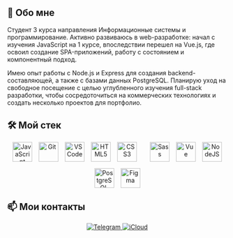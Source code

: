 ## 🚀 Обо мне
<span>Студент 3 курса направления Информационные системы и программирование. Активно развиваюсь в web-разработке: начал с изучения JavaScript на 1 курсе, впоследствии перешел на Vue.js, где освоил создание SPA-приложений, работу с состоянием и компонентный подход. 

Имею опыт работы с Node.js и Express для создания backend-составляющей, а также с базами данных PostgreSQL. Планирую уход на свободное посещение с целью углубленного изучения full-stack разработки, чтобы сосредоточиться на коммерческих технологиях и создать несколько проектов для портфолио.</span>

## 🛠️ Мой стек
<p align="center" style="display: flex; flex-wrap: wrap; justify-content: center; gap: 15px;">
  <a href="https://developer.mozilla.org/en-US/docs/Web/JavaScript" target="_blank" rel="noreferrer" style="text-decoration: none;">
    <img src="https://raw.githubusercontent.com/danielcranney/readme-generator/main/public/icons/skills/javascript-colored.svg" alt="JavaScript" title="JavaScript" width="45" height="45" />
  </a>
  <a href="https://git-scm.com/" target="_blank" rel="noreferrer" style="text-decoration: none;">
    <img src="https://raw.githubusercontent.com/danielcranney/readme-generator/main/public/icons/skills/git-colored.svg" alt="Git" title="Git" width="45" height="45" />
  </a>
  <a href="https://code.visualstudio.com/" target="_blank" rel="noreferrer" style="text-decoration: none;">
    <img src="https://raw.githubusercontent.com/danielcranney/readme-generator/main/public/icons/skills/visualstudiocode-colored.svg" alt="VS Code" title="VS Code" width="45" height="45" />
  </a>
  <a href="https://developer.mozilla.org/en-US/docs/Glossary/HTML5" target="_blank" rel="noreferrer" style="text-decoration: none;">
    <img src="https://raw.githubusercontent.com/danielcranney/readme-generator/main/public/icons/skills/html5-colored.svg" alt="HTML5" title="HTML5" width="45" height="45" />
  </a>
  <a href="https://www.w3.org/TR/CSS/#css" target="_blank" rel="noreferrer" style="text-decoration: none;">
    <img src="https://raw.githubusercontent.com/danielcranney/readme-generator/main/public/icons/skills/css3-colored.svg" alt="CSS3" title="CSS3" width="45" height="45" />
  </a>
  <br>
  <a href="https://sass-lang.com/" target="_blank" rel="noreferrer" style="text-decoration: none;">
    <img src="https://raw.githubusercontent.com/danielcranney/readme-generator/main/public/icons/skills/sass-colored.svg" alt="Sass" title="Sass" width="45" height="45" />
  </a>
  <a href="https://vuejs.org/" target="_blank" rel="noreferrer" style="text-decoration: none;">
    <img src="https://raw.githubusercontent.com/danielcranney/readme-generator/main/public/icons/skills/vuejs-colored.svg" alt="Vue" title="Vue" width="45" height="45" />
  </a>
  <a href="https://nodejs.org/en/" target="_blank" rel="noreferrer" style="text-decoration: none;">
    <img src="https://raw.githubusercontent.com/danielcranney/readme-generator/main/public/icons/skills/nodejs-colored.svg" alt="NodeJS" title="NodeJS" width="45" height="45" />
  </a>
  <a href="https://www.postgresql.org/" target="_blank" rel="noreferrer" style="text-decoration: none;">
    <img src="https://raw.githubusercontent.com/danielcranney/readme-generator/main/public/icons/skills/postgresql-colored.svg" alt="PostgreSQL" title="PostgreSQL" width="45" height="45" />
  </a>
  <a href="https://www.figma.com/" target="_blank" rel="noreferrer" style="text-decoration: none;">
    <img src="https://raw.githubusercontent.com/danielcranney/readme-generator/main/public/icons/skills/figma-colored.svg" alt="Figma" title="Figma" width="45" height="45" />
  </a>
</p>

## 📫 Мои контакты

<div align="center">
  <a href="https://t.me/qiuscou" target="_blank">
    <img src="https://img.shields.io/badge/Telegram-2CA5E0?style=for-the-badge&logo=telegram&logoColor=white" alt="Telegram"/>
  </a>
<a href="mailto:qiuscou@icloud.com">
    <img src="https://img.shields.io/badge/iCloud-3693F3?style=for-the-badge&logo=icloud&logoColor=white" alt="iCloud"/>
</a>
</div>
